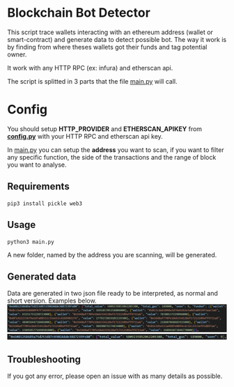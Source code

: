 # Blockchain Bot Detector
This script trace wallets interacting with an ethereum address (wallet or smart-contract) and generate data to detect possible bot. The way it work is by finding from where theses wallets got their funds and tag potential owner.

It work with any HTTP RPC (ex: infura) and etherscan api.

The script is splitted in 3 parts that the file [main.py](https://github.com/MonsieurDMA/blockchain_bot_detector/blob/main/main.py) will call.

# Config

You should setup **HTTP_PROVIDER** and **ETHERSCAN_APIKEY**  from [**config.py**](https://github.com/MonsieurDMA/blockchain_bot_detector/blob/main/config.py) with your HTTP RPC and etherscan api key.

In [main.py](https://github.com/MonsieurDMA/blockchain_bot_detector/blob/main/main.py) you can setup the **address** you want to scan, if you want to filter any specific function, the side of the transactions and the range of block you want to analyse.


## Requirements

    pip3 install pickle web3

## Usage

    python3 main.py

A new folder, named by the address you are scanning, will be generated. 

## Generated data
Data are generated in two json file ready to be interpreted, as normal and short version. Examples below.
![enter image description here](https://github.com/MonsieurDMA/blockchain_bot_detector/blob/main/public/sample_result_long.png?raw=true)![enter image description here](https://github.com/MonsieurDMA/blockchain_bot_detector/blob/main/public/sample_result_short.png?raw=true)
## Troubleshooting
If you got any error, please open an issue with as many details as possible.
